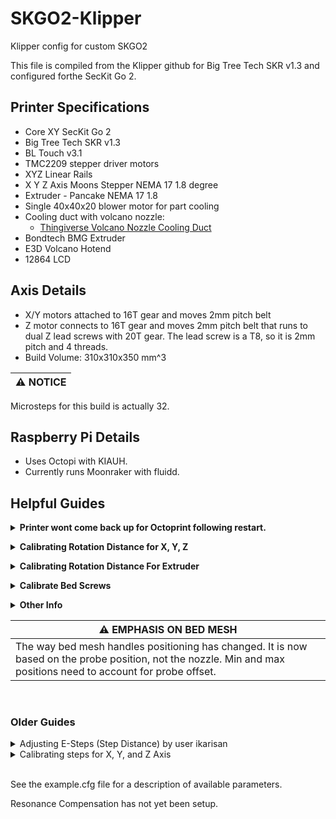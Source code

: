 # SKGO2-Klipper

Klipper config for custom SKGO2

This file is compiled from the Klipper github for Big Tree Tech SKR v1.3 and configured forthe  SecKit Go 2.

## Printer Specifications
- Core XY SecKit Go 2
- Big Tree Tech SKR v1.3
- BL Touch v3.1
- TMC2209 stepper driver motors
- XYZ Linear Rails
- X Y Z Axis Moons Stepper NEMA 17 1.8 degree
- Extruder - Pancake NEMA 17 1.8
- Single 40x40x20 blower motor for part cooling
- Cooling duct with volcano nozzle:
    - [Thingiverse Volcano Nozzle Cooling Duct](https://www.thingiverse.com/thing:4594501)
- Bondtech BMG Extruder
- E3D Volcano Hotend
- 12864 LCD

## Axis Details
- X/Y motors attached to 16T gear and moves 2mm pitch belt
- Z motor connects to 16T gear and moves 2mm pitch belt that runs to dual Z lead screws with 20T gear. The lead screw is a T8, so it is 2mm pitch and 4 threads.
- Build Volume: 310x310x350 mm^3

| :warning: NOTICE |
|------------------|
Microsteps for this build is actually 32. 

## Raspberry Pi Details

- Uses Octopi with KIAUH. 
- Currently runs Moonraker with fluidd.


## Helpful Guides

**<details><summary>Printer wont come back up for Octoprint following restart.</summary>**

</br>

If the printer has a blank screen after a restart, and Octoprint can't connect at all, I have needed to force restart using Putty. 

After logging in, the following commands should do the trick:

```
sudo service klipper stop
sudo service klipper start
```
</details>





**<details><summary>Calibrating Rotation Distance for X, Y, Z</summary>**

</br>

| Information found at: |
| --- |
| [Klipper3d Rotation Distance](https://www.klipper3d.org/Rotation_Distance.html) |

The X, Y, and Z axis are all the same motor, fixed to a 16T pulley. Z is different since it runs to dual Z axis T8 lead screws that are each fixed to 20T pulleys, but the rotation distance will hopefully be the same since the motor runs with a 16T pulley. 

Since I wiped my Pi, I am going to start off using the rotation distance by inspecting my hardware. 

All Axis are run with a 16T pulley attached to a Moons Stepper NEMA 17 1.8 degree motor. 

My formula for each axis should be as follows: 

```
rotation_distance = <belt_pitch> * <number_of_teeth_on_pulley>
```

All belts are 2mm pitch and each pulley has 16T.

```
rotation_distance = 2 * 16

rotation_distance = 32
```

| :warning: NOTE |
|--------------------------------------------------------|
| ~~I will be testing the Z axis to make sure. It looks correct on paper but feels off. I'm pretty sure I will need to follow the guide for lead screws.~~  |

| :warning: UPDATE |
|------------------|
| This turned out to be true. Microsteps were also wrong and needed to be set to 32. So microsteps 32 and rotation distance 8.

If the lead screw guide turns out to be the correct one then the formula and result is as follows:

```
rotation_distance = <screw_pitch> * <number_of_separate_threads>

rotation_distance = 2 * 4

rotation_distance = 8
```

<br>

*<details><summary>Using Previously Calculated Step Distance</summary>*

</br>

**Find out stepper motor type.** 

- This build uses Moons Stepper NEMA 17 1.8 degree, which gives means full_steps_per_rotation = 200

**Figure out microsteps.** 

- This build uses TMC2209 and configured for 16 microsteps

**Figure out step distance.** 

- Previous measurements/adjustments could be used but since wiping my Raspberry Pi, I decided to start from the beginning. I will be setting it up to use the default suggested values found on the rotation distance hardware inspection page of Klipper3d.

If I were to use the step distance previously calculated, I would come up with the following:

```
rotation_distance = <full_steps_per_rotation> * <microsteps> * <step_distance>
```

*Round to nearest whole number if within .01.*

```
X Axis Rotation Distance

rotation_distance = 200 * 32 * .005 
rotation_distance = 32
```

```
Y Axis Rotation Distance

rotation_distance = 200 * 32 * .00500 
rotation_distance = 32
```

```
Z Axis Rotation Distance

rotation_distance = 200 * 32 * .00125 
rotation_distance = 8
```

</details>

</details>





**<details><summary>Calibrating Rotation Distance For Extruder</summary>**

| Information found at: |
| --- |
| [Klipper3d Rotation Distance](https://www.klipper3d.org/Rotation_Distance.html) |

Use Measure and Trim method to calibrate rotation_distance for the Extruder. Can use previous measurements, if you have them. I'm starting from scratch.

This build uses the Bondtech BMG extruder connected to a pancake Moons Stepper NEMA 17 1.8. The esteps provided by Bondtech for this extruder are 415. 

**Formula:**

```
rotation_distance = <full_steps_per_rotation> * <microsteps> / <steps_per_mm>
rotation_distance = <200> * <32> / <415>
rotation_distance = 7.711
```

If testing shows issues with the 32 microstep value, 16 microsteps can be used with a rotation_distance value of 15.422


**Measure and Trim Method**


1. Make sure the extruder has filament in it, the hotend is heated to an appropriate temperature, and the printer is ready to extrude.
    
2. Use a marker to place a mark on the filament around 70mm from the intake of the extruder body. Then use a digital calipers to measure the actual distance of that mark as precisely as one can. Note this as ```<initial_mark_distance>```.
    
3. Extrude 50mm of filament with the following command sequence: 
    
- ```G91``` followed by ```G1 E50 F60```. 
- Note 50mm as ```<requested_extrude_distance>```. 
- Wait for the extruder to finish the move (it will take about 50 seconds). 
	- It is important to use the slow extrusion rate for this test as a faster rate can cause high pressure in the extruder which will skew the results. 
	
| :warning: NOTE |
|--------------------|
| Do not use the "extrude button" on graphical front-ends for this test as they extrude at a fast rate. |
    
4. Use the digital calipers to measure the new distance between the extruder body and the mark on the filament. Note this as ```<subsequent_mark_distance>```. Then calculate: 
    
```
actual_extrude_distance = <initial_mark_distance> - <subsequent_mark_distance>
```

5. Calculate rotation_distance as: 

```
rotation_distance = <previous_rotation_distance> * <actual_extrude_distance> / <requested_extrude_distance> 
```

Round the new rotation_distance to three decimal places.


If the ```actual_extrude_distance``` differs from ```requested_extrude_distance``` by more than about 2mm then it is a good idea to perform the steps above a second time.


</details>





**<details><summary>Calibrate Bed Screws</summary>**

First run ```BED_SCREWS_ADJUST``` through the terminal tab in Octoprint

Perform the paper test at each point.

Type ```ADJUSTED``` into the terminal if you adjusted the bed screw by 1/8th of a turn
or more.
When satisfied type ```ACCEPT``` into the terminal to move on.

```ACCEPT/ADJUSTED``` across each screw point.

After doing this, ```G28``` and type ```SCREWS_TILT_CALCULATE``` into the terminal to use the 
BL Touch to probe the bed and klipper will return values for bed screw rotation.

Rinse and repeat ```G28``` and ```SCREWS_TILT_CALCULATE``` until you are satisfied with the
bed leveling.

</details>




**<details><summary>Other Info</summary>**

Explore docs on the klipper github. Some things of note for this setup are:

- BLTouch.md
- Bed_Level.md
- Bed_Mesh.md
- Pressure_Advance.md
- Probe_Calibrate.md
- Resonance_Compensation.md
- Sensorless_Homing.md
- config_checks.md 
- Verification checks and PID calibration

</details>
		
| :warning: EMPHASIS ON BED MESH |
| --- |
| The way bed mesh handles positioning has changed. It is now based on the probe position, not the nozzle. Min and max positions need to account for probe offset. |

<br>

### Older Guides

<details><summary>Adjusting E-Steps (Step Distance) by user ikarisan</summary>

|Information found at: |
| --- |
| https://github.com/KevinOConnor/klipper/issues/934 |

1. Mark you filament 120mm above the entry to your extruder.
2. Heat up the nozzle to your desired printing temperature
3. Home all axis to get in "printer ready" state
4. Lift up your nozzle by 50mm (to make room for the filament!)
5. Execute the following commands (one by one)
a) G92 E0 -This resets the "extruded material" value to 0.
b) G1 E100 F100
6. This extrudes 100mm filament with 100mm/min.
7. Now measure the distance between your extruder entry and the mark on 
your filament.

Example: If it is 28mm instead of 20mm (120mm - 100mm) then you are 
UNDERextruding by 8mm ==> 92mm instead of 100mm. If it shows 15mm 
then your are OVERextruding by 5mm ==> 105mm.

Now calculate:

c := current value in your config
m := measurement of left over filament
d := desired mm
n := new value in your config

**Formula:**
```
((120 - m) / d) * c = n
```

**Current and adjusted result**
```
((120 - 28) / 100) * 0.010500 = 0.009660
```
| :exclamation: Current step_distance |
|:---:|
| **0.001193** |

Play around to fine tune.

</details>


<details><summary>Calibrating steps for X, Y, and Z Axis</summary>

Print the cube found at:
https://www.thingiverse.com/thing:1278865

You can also just print any 20x20 cube, like CHEPs calibration cube.
Use your digital caliper for measurements.

The instructions there are pretty good but it is for steps and not step distance.
To find steps based on the step_distance in your config, you need to divide
your step_distance by 1. 

step_distance on the x stepper for this config is .00503
1/.00503 rounds up to 198.81 steps. 

When you calibrate steps based on the 20x20 cube, you can take your result and
divide it by one to put it back into step_distance measurement
1/198.81 rounds up to .00503 

The formula is:
e = expected dimension
o = observed dimension
s = current number of steps per mm

(e/o) * s = adjusted steps
divide adjusted steps by 1 to get your step_distance

update your config and reprint the 20x20 cube until satisfied.

</details>

<br>
		
See the example.cfg file for a description of available parameters.

Resonance Compensation has not yet been setup.

